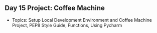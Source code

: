 ## Day 15 Project: Coffee Machine
- Topics: Setup Local Development Environment and Coffee Machine Project, PEP8 Style Guide, Functions, Using Pycharm
